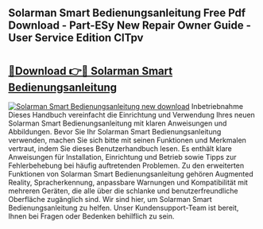 ## Solarman Smart Bedienungsanleitung Free Pdf Download - Part-ESy New Repair Owner Guide - User Service Edition ClTpv

# <h2><a href="http://df1z13.blite.top/?on=Solarman+Smart+Bedienungsanleitung">🔗Download 👉🔴 Solarman Smart Bedienungsanleitung</a></h2>

[![Solarman Smart Bedienungsanleitung new download](https://i.imgur.com/lujVjoI.png)](http://df1z13.blite.top/?on=Solarman+Smart+Bedienungsanleitung)
Inbetriebnahme Dieses Handbuch vereinfacht die Einrichtung und Verwendung Ihres neuen Solarman Smart Bedienungsanleitung mit klaren Anweisungen und Abbildungen. Bevor Sie Ihr Solarman Smart Bedienungsanleitung verwenden, machen Sie sich bitte mit seinen Funktionen und Merkmalen vertraut, indem Sie dieses Benutzerhandbuch lesen. Es enthält klare Anweisungen für Installation, Einrichtung und Betrieb sowie Tipps zur Fehlerbehebung bei häufig auftretenden Problemen. Zu den erweiterten Funktionen von Solarman Smart Bedienungsanleitung gehören Augmented Reality, Spracherkennung, anpassbare Warnungen und Kompatibilität mit mehreren Geräten, die alle über die schlanke und benutzerfreundliche Oberfläche zugänglich sind. Wir sind hier, um Solarman Smart Bedienungsanleitung zu helfen. Unser Kundensupport-Team ist bereit, Ihnen bei Fragen oder Bedenken behilflich zu sein.
